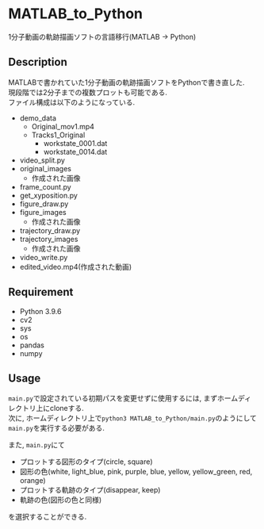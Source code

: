 MATLAB_to_Python
===
1分子動画の軌跡描画ソフトの言語移行(MATLAB &rarr; Python)

## Description
MATLABで書かれていた1分子動画の軌跡描画ソフトをPythonで書き直した.<br>
現段階では2分子までの複数プロットも可能である.<br>
ファイル構成は以下のようになっている.

+ demo_data
    + Original_mov1.mp4
    + Tracks1_Original
        + workstate_0001.dat
        + workstate_0014.dat
+ video_split.py
+ original_images
    + 作成された画像
+ frame_count.py
+ get_xyposition.py
+ figure_draw.py
+ figure_images
    + 作成された画像
+ trajectory_draw.py
+ trajectory_images
    + 作成された画像
+ video_write.py
+ edited_video.mp4(作成された動画)

## Requirement
* Python 3.9.6
* cv2
* sys
* os
* pandas
* numpy

## Usage
`main.py`で設定されている初期パスを変更せずに使用するには, まずホームディレクトリ上にcloneする. <br>
次に, ホームディレクトリ上で`python3 MATLAB_to_Python/main.py`のようにして`main.py`を実行する必要がある.<br>

また, `main.py`にて<br>
+ プロットする図形のタイプ(circle, square)
+ 図形の色(white, light_blue, pink, purple, blue, yellow, yellow_green, red, orange)
+ プロットする軌跡のタイプ(disappear, keep)
+ 軌跡の色(図形の色と同様)

を選択することができる.
